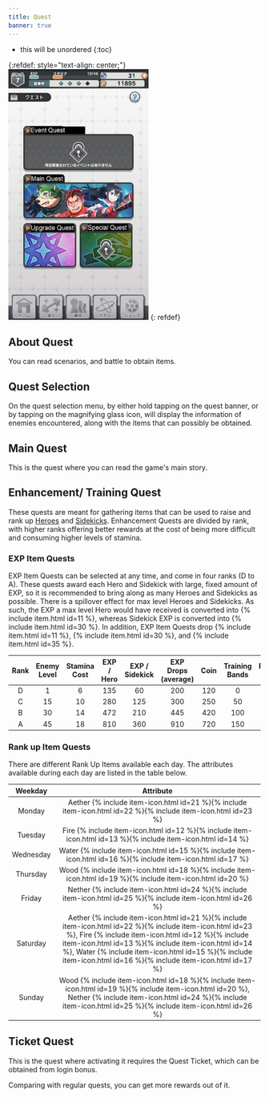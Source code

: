 ```yaml
---
title: Quest
banner: true
---
```


* this will be unordered
{:toc}

{:refdef: style="text-align: center;"}
<img src="/assets/img/TLed_QuestMenu.png" alt="mainMenu" height=500px>
{: refdef}


## About Quest

You can read scenarios, and battle to obtain items.

## Quest Selection

On the quest selection menu, by either hold tapping on the quest banner, or by tapping on the magnifying glass icon, will display the information of enemies encountered, along with the items that can possibly be obtained.

## Main Quest

This is the quest where you can read the game's main story.

## Enhancement/ Training Quest

These quests are meant for gathering items that can be used to raise and rank up [Heroes](/guide/hero/) and [Sidekicks](/guide/sidekick/). Enhancement Quests are divided by rank, with higher ranks offering better rewards at the cost of being more difficult and consuming higher levels of stamina.

### EXP Item Quests

EXP Item Quests can be selected at any time, and come in four ranks (D to A). These quests award each Hero and Sidekick with large, fixed amount of EXP, so it is recommended to bring along as many Heroes and Sidekicks as possible. There is a spillover effect for max level Heroes and Sidekicks. As such, the EXP a max level Hero would have received is converted into {% include item.html id=11 %}, whereas Sidekick EXP is converted into {% include item.html id=30 %}. In addition, EXP Item Quests drop {% include item.html id=11 %}, {% include item.html id=30 %}, and {% include item.html id=35 %}.

| Rank | Enemy Level | Stamina Cost | EXP / Hero | EXP / Sidekick | EXP Drops  (average) | Coin | Training Bands | Rank EXP |
|:----:|:-----------:|:------------:|:----------:|:--------------:|:--------------------:|:----:|:--------------:|:--------:|
|   D  |      1      |       6      |     135    |       60       |          200         |  120 |        0       |    60    |
|   C  |      15     |      10      |     280    |       125      |          300         |  250 |       50       |    100   |
|   B  |      30     |      14      |     472    |       210      |          445         |  420 |       100      |    140   |
|   A  |      45     |      18      |     810    |       360      |          910         |  720 |       150      |    180   |

<!--- Quest rewards appear to have some variation, but my sample size was low (N=5 for each quest). This might require a weighted average but until I have more data points I'll do a simple average of the drop types I've seen. It seems there are three drop tiers per rank so far. --->
<!--- However, I found no variation in EXP per Hero/Sidekick, Rank EXP, as well as Coin and Training Band drops so far.  --->
<!--- Take the current values with a grain of salt as I gather more data points (also pls donate stamina drinks, thanks). --->

### Rank up Item Quests 

There are different Rank Up Items available each day. The attributes available during each day are listed in the table below.

|  Weekday  |      Attribute      |
|:---------:|:-------------------:|
|   Monday  |        Aether {% include item-icon.html id=21 %}{% include item-icon.html id=22 %}{% include item-icon.html id=23 %}      |
|  Tuesday  |         Fire {% include item-icon.html id=12 %}{% include item-icon.html id=13 %}{% include item-icon.html id=14 %}       |
| Wednesday |        Water {% include item-icon.html id=15 %}{% include item-icon.html id=16 %}{% include item-icon.html id=17 %}        |
|  Thursday |         Wood {% include item-icon.html id=18 %}{% include item-icon.html id=19 %}{% include item-icon.html id=20 %}        |
|   Friday  |        Nether {% include item-icon.html id=24 %}{% include item-icon.html id=25 %}{% include item-icon.html id=26 %}       |
|  Saturday | Aether {% include item-icon.html id=21 %}{% include item-icon.html id=22 %}{% include item-icon.html id=23 %}, Fire {% include item-icon.html id=12 %}{% include item-icon.html id=13 %}{% include item-icon.html id=14 %}, Water {% include item-icon.html id=15 %}{% include item-icon.html id=16 %}{% include item-icon.html id=17 %} |
|   Sunday  |     Wood {% include item-icon.html id=18 %}{% include item-icon.html id=19 %}{% include item-icon.html id=20 %}, Nether {% include item-icon.html id=24 %}{% include item-icon.html id=25 %}{% include item-icon.html id=26 %}    |

## Ticket Quest

This is the quest where activating it requires the Quest Ticket, which can be obtained from login bonus.

Comparing with regular quests, you can get more rewards out of it.
